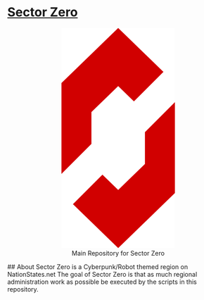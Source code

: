 # [Sector Zero](https://www.nationstates.net/region=sector_zero)
<p align="center">
	<img src="/ASSETS/Logo.png"><br>
    Main Repository for Sector Zero
</p>
## About
Sector Zero is a Cyberpunk/Robot themed region on NationStates.net
The goal of Sector Zero is that as much regional administration work as possible be executed by the scripts in this repository.